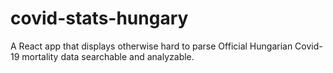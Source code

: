 # covid-stats-hungary

A React app that displays otherwise hard to parse Official Hungarian Covid-19 mortality data searchable and analyzable.
